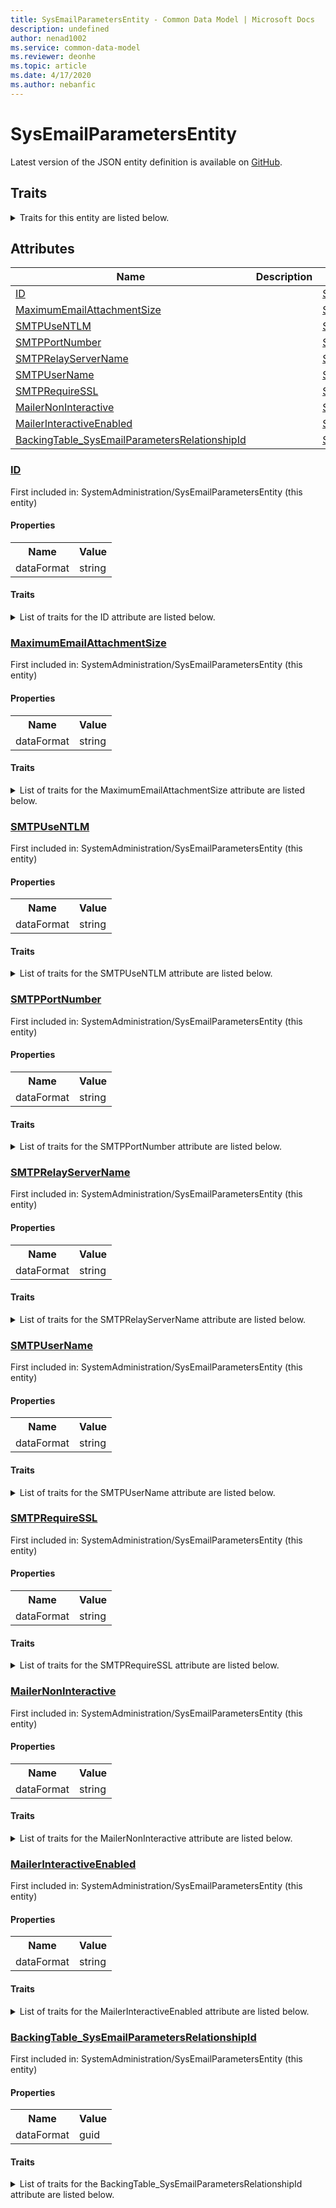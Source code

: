 ```yaml
---
title: SysEmailParametersEntity - Common Data Model | Microsoft Docs
description: undefined
author: nenad1002
ms.service: common-data-model
ms.reviewer: deonhe
ms.topic: article
ms.date: 4/17/2020
ms.author: nebanfic
---
```


# SysEmailParametersEntity

  
 Latest version of the JSON entity definition is available on <a href="https://github.com/Microsoft/CDM/tree/master/schemaDocuments/core/erp/Entities/System/SystemAdministration/SysEmailParametersEntity.cdm.json" target="_blank">GitHub</a>.  

## Traits

<details>
<summary>Traits for this entity are listed below.  
</summary>

**is.CDM.entityVersion**  
  <table><tr><th>Parameter</th><th>Value</th><th>Data type</th><th>Explanation</th></tr><tr><td>versionNumber</td><td>"1.0.0"</td><td>string</td><td>semantic version number of the entity</td></tr></table>

**is.application.releaseVersion**  
  <table><tr><th>Parameter</th><th>Value</th><th>Data type</th><th>Explanation</th></tr><tr><td>releaseVersion</td><td>"10.0.13.0"</td><td>string</td><td>semantic version number of the application introducing this entity</td></tr></table>

</details>

## Attributes

|Name|Description|First Included in Instance|
|---|---|---|
|[ID](#ID)||<a href="SysEmailParametersEntity.md" target="_blank">SystemAdministration/SysEmailParametersEntity</a>|
|[MaximumEmailAttachmentSize](#MaximumEmailAttachmentSize)||<a href="SysEmailParametersEntity.md" target="_blank">SystemAdministration/SysEmailParametersEntity</a>|
|[SMTPUseNTLM](#SMTPUseNTLM)||<a href="SysEmailParametersEntity.md" target="_blank">SystemAdministration/SysEmailParametersEntity</a>|
|[SMTPPortNumber](#SMTPPortNumber)||<a href="SysEmailParametersEntity.md" target="_blank">SystemAdministration/SysEmailParametersEntity</a>|
|[SMTPRelayServerName](#SMTPRelayServerName)||<a href="SysEmailParametersEntity.md" target="_blank">SystemAdministration/SysEmailParametersEntity</a>|
|[SMTPUserName](#SMTPUserName)||<a href="SysEmailParametersEntity.md" target="_blank">SystemAdministration/SysEmailParametersEntity</a>|
|[SMTPRequireSSL](#SMTPRequireSSL)||<a href="SysEmailParametersEntity.md" target="_blank">SystemAdministration/SysEmailParametersEntity</a>|
|[MailerNonInteractive](#MailerNonInteractive)||<a href="SysEmailParametersEntity.md" target="_blank">SystemAdministration/SysEmailParametersEntity</a>|
|[MailerInteractiveEnabled](#MailerInteractiveEnabled)||<a href="SysEmailParametersEntity.md" target="_blank">SystemAdministration/SysEmailParametersEntity</a>|
|[BackingTable_SysEmailParametersRelationshipId](#BackingTable_SysEmailParametersRelationshipId)||<a href="SysEmailParametersEntity.md" target="_blank">SystemAdministration/SysEmailParametersEntity</a>|

### <a href=#ID name="ID">ID</a>

First included in: SystemAdministration/SysEmailParametersEntity (this entity)  

#### Properties

<table><tr><th>Name</th><th>Value</th></tr><tr><td>dataFormat</td><td>string</td></tr></table>

#### Traits

<details>
<summary>List of traits for the ID attribute are listed below.</summary>

**is.dataFormat.character**  
**is.dataFormat.big**  
**is.dataFormat.array**  
**is.dataFormat.character**  
**is.dataFormat.array**  
</details>

### <a href=#MaximumEmailAttachmentSize name="MaximumEmailAttachmentSize">MaximumEmailAttachmentSize</a>

First included in: SystemAdministration/SysEmailParametersEntity (this entity)  

#### Properties

<table><tr><th>Name</th><th>Value</th></tr><tr><td>dataFormat</td><td>string</td></tr></table>

#### Traits

<details>
<summary>List of traits for the MaximumEmailAttachmentSize attribute are listed below.</summary>

**is.dataFormat.character**  
**is.dataFormat.big**  
**is.dataFormat.array**  
**is.dataFormat.character**  
**is.dataFormat.array**  
</details>

### <a href=#SMTPUseNTLM name="SMTPUseNTLM">SMTPUseNTLM</a>

First included in: SystemAdministration/SysEmailParametersEntity (this entity)  

#### Properties

<table><tr><th>Name</th><th>Value</th></tr><tr><td>dataFormat</td><td>string</td></tr></table>

#### Traits

<details>
<summary>List of traits for the SMTPUseNTLM attribute are listed below.</summary>

**is.dataFormat.character**  
**is.dataFormat.big**  
**is.dataFormat.array**  
**is.dataFormat.character**  
**is.dataFormat.array**  
</details>

### <a href=#SMTPPortNumber name="SMTPPortNumber">SMTPPortNumber</a>

First included in: SystemAdministration/SysEmailParametersEntity (this entity)  

#### Properties

<table><tr><th>Name</th><th>Value</th></tr><tr><td>dataFormat</td><td>string</td></tr></table>

#### Traits

<details>
<summary>List of traits for the SMTPPortNumber attribute are listed below.</summary>

**is.dataFormat.character**  
**is.dataFormat.big**  
**is.dataFormat.array**  
**is.dataFormat.character**  
**is.dataFormat.array**  
</details>

### <a href=#SMTPRelayServerName name="SMTPRelayServerName">SMTPRelayServerName</a>

First included in: SystemAdministration/SysEmailParametersEntity (this entity)  

#### Properties

<table><tr><th>Name</th><th>Value</th></tr><tr><td>dataFormat</td><td>string</td></tr></table>

#### Traits

<details>
<summary>List of traits for the SMTPRelayServerName attribute are listed below.</summary>

**is.dataFormat.character**  
**is.dataFormat.big**  
**is.dataFormat.array**  
**is.dataFormat.character**  
**is.dataFormat.array**  
</details>

### <a href=#SMTPUserName name="SMTPUserName">SMTPUserName</a>

First included in: SystemAdministration/SysEmailParametersEntity (this entity)  

#### Properties

<table><tr><th>Name</th><th>Value</th></tr><tr><td>dataFormat</td><td>string</td></tr></table>

#### Traits

<details>
<summary>List of traits for the SMTPUserName attribute are listed below.</summary>

**is.dataFormat.character**  
**is.dataFormat.big**  
**is.dataFormat.array**  
**is.dataFormat.character**  
**is.dataFormat.array**  
</details>

### <a href=#SMTPRequireSSL name="SMTPRequireSSL">SMTPRequireSSL</a>

First included in: SystemAdministration/SysEmailParametersEntity (this entity)  

#### Properties

<table><tr><th>Name</th><th>Value</th></tr><tr><td>dataFormat</td><td>string</td></tr></table>

#### Traits

<details>
<summary>List of traits for the SMTPRequireSSL attribute are listed below.</summary>

**is.dataFormat.character**  
**is.dataFormat.big**  
**is.dataFormat.array**  
**is.dataFormat.character**  
**is.dataFormat.array**  
</details>

### <a href=#MailerNonInteractive name="MailerNonInteractive">MailerNonInteractive</a>

First included in: SystemAdministration/SysEmailParametersEntity (this entity)  

#### Properties

<table><tr><th>Name</th><th>Value</th></tr><tr><td>dataFormat</td><td>string</td></tr></table>

#### Traits

<details>
<summary>List of traits for the MailerNonInteractive attribute are listed below.</summary>

**is.dataFormat.character**  
**is.dataFormat.big**  
**is.dataFormat.array**  
**is.dataFormat.character**  
**is.dataFormat.array**  
</details>

### <a href=#MailerInteractiveEnabled name="MailerInteractiveEnabled">MailerInteractiveEnabled</a>

First included in: SystemAdministration/SysEmailParametersEntity (this entity)  

#### Properties

<table><tr><th>Name</th><th>Value</th></tr><tr><td>dataFormat</td><td>string</td></tr></table>

#### Traits

<details>
<summary>List of traits for the MailerInteractiveEnabled attribute are listed below.</summary>

**is.dataFormat.character**  
**is.dataFormat.big**  
**is.dataFormat.array**  
**is.dataFormat.character**  
**is.dataFormat.array**  
</details>

### <a href=#BackingTable_SysEmailParametersRelationshipId name="BackingTable_SysEmailParametersRelationshipId">BackingTable_SysEmailParametersRelationshipId</a>

First included in: SystemAdministration/SysEmailParametersEntity (this entity)  

#### Properties

<table><tr><th>Name</th><th>Value</th></tr><tr><td>dataFormat</td><td>guid</td></tr></table>

#### Traits

<details>
<summary>List of traits for the BackingTable_SysEmailParametersRelationshipId attribute are listed below.</summary>

**is.dataFormat.character**  
**is.dataFormat.big**  
**is.dataFormat.array**  
**is.dataFormat.guid**  
**means.identity.entityId**  
**is.linkedEntity.identifier**  
Marks the attribute(s) that hold foreign key references to a linked (used as an attribute) entity. This attribute is added to the resolved entity to enumerate the referenced entities.  <table><tr><th>Parameter</th><th>Value</th><th>Data type</th><th>Explanation</th></tr><tr><td>entityReferences</td><td><table><tr><th>entityReference</th><th>attributeReference</th></tr><tr><td><a href="../../../Tables/System/SystemAdministration/Parameter/SysEmailParameters.md" target="_blank">/core/erp/Tables/System/SystemAdministration/Parameter/SysEmailParameters.cdm.json/SysEmailParameters</a></td><td><a href="../../../Tables/System/SystemAdministration/Parameter/SysEmailParameters.md#RecId" target="_blank">RecId</a></td></tr></table></td><td>entity</td><td>a reference to the constant entity holding the list of entity references</td></tr></table>

**is.dataFormat.guid**  
**is.dataFormat.character**  
**is.dataFormat.array**  
</details>
